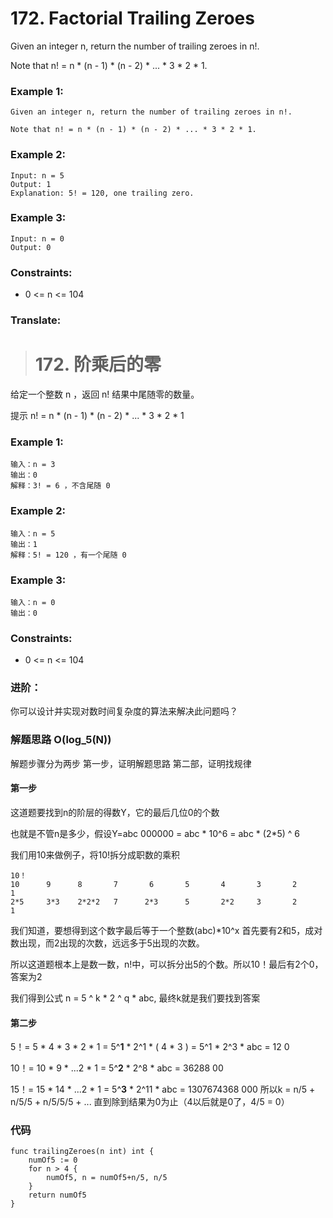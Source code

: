# 172. Factorial Trailing Zeroes

Given an integer n, return the number of trailing zeroes in n!.

Note that n! = n * (n - 1) * (n - 2) * ... * 3 * 2 * 1.

### Example 1:

```
Given an integer n, return the number of trailing zeroes in n!.

Note that n! = n * (n - 1) * (n - 2) * ... * 3 * 2 * 1.
```

### Example 2:

```
Input: n = 5
Output: 1
Explanation: 5! = 120, one trailing zero.
```

### Example 3:

```
Input: n = 0
Output: 0
```

### Constraints:

* 0 <= n <= 104

### Translate:

> # 172. 阶乘后的零

给定一个整数 n ，返回 n! 结果中尾随零的数量。

提示 n! = n * (n - 1) * (n - 2) * ... * 3 * 2 * 1


### Example 1:

```
输入：n = 3
输出：0
解释：3! = 6 ，不含尾随 0
```

### Example 2:

```
输入：n = 5
输出：1
解释：5! = 120 ，有一个尾随 0
```

### Example 3:

```
输入：n = 0
输出：0
```

### Constraints:

* 0 <= n <= 104

### 进阶：

你可以设计并实现对数时间复杂度的算法来解决此问题吗？


### 解题思路 O(log_5(N))

解题步骤分为两步
第一步，证明解题思路
第二部，证明找规律

#### 第一步

这道题要找到n的阶层的得数Y，它的最后几位0的个数

也就是不管n是多少，假设Y=abc 000000 = abc * 10^6 = abc * (2*5) ^ 6

我们用10来做例子，将10!拆分成职数的乘积


```
10！
10      9      8       7       6       5       4       3       2       1
2*5     3*3    2*2*2   7      2*3      5       2*2     3       2       1
```

我们知道，要想得到这个数字最后等于一个整数(abc)*10^x 首先要有2和5，成对数出现，而2出现的次数，远远多于5出现的次数。

所以这道题根本上是数一数，n!中，可以拆分出5的个数。所以10！最后有2个0，答案为2

我们得到公式 n = 5 ^ k * 2 ^ q * abc, 最终k就是我们要找到答案

#### 第二步

5！= 5 * 4 * 3 * 2 * 1 = 5^**1** * 2^1 * ( 4 * 3 ) = 5^1 * 2^3 * abc = 12 0

10！= 10 * 9 * ...2 * 1 = 5^**2** * 2^8 * abc = 36288 00

15！= 15 * 14 * ...2 * 1 = 5^**3** * 2^11 * abc = 1307674368 000
所以k = n/5 + n/5/5 + n/5/5/5 + ... 直到除到结果为0为止（4以后就是0了，4/5 = 0）

### 代码

```golang
func trailingZeroes(n int) int {
    numOf5 := 0
	for n > 4 {
		numOf5, n = numOf5+n/5, n/5
	}
	return numOf5
}
```
